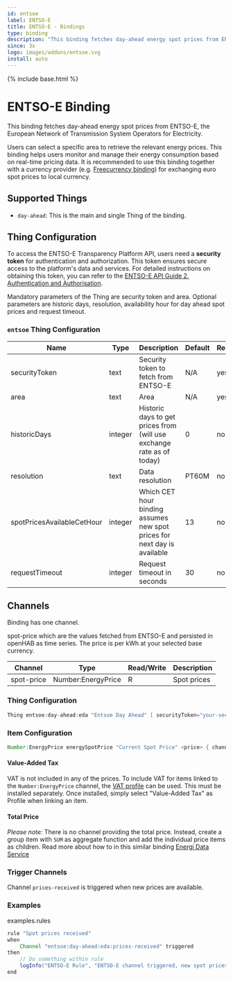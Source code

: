 ```yaml
---
id: entsoe
label: ENTSO-E
title: ENTSO-E - Bindings
type: binding
description: "This binding fetches day-ahead energy spot prices from ENTSO-E, the European Network of Transmission System Operators for Electricity."
since: 3x
logo: images/addons/entsoe.svg
install: auto
---
```


<!-- Attention authors: Do not edit directly. Please add your changes to the appropriate source repository -->

{% include base.html %}

# ENTSO-E Binding

<AddonLogo />

This binding fetches day-ahead energy spot prices from ENTSO-E, the European Network of Transmission System Operators for Electricity. 

Users can select a specific area to retrieve the relevant energy prices.
This binding helps users monitor and manage their energy consumption based on real-time pricing data.
It is recommended to use this binding together with a currency provider (e.g. [Freecurrency binding](https://www.openhab.org/addons/bindings/freecurrency/)) for exchanging euro spot prices to local currency.

## Supported Things

- `day-ahead`: This is the main and single Thing of the binding. 

## Thing Configuration

To access the ENTSO-E Transparency Platform API, users need a **security token** for authentication and authorization.
This token ensures secure access to the platform's data and services.
For detailed instructions on obtaining this token, you can refer to the [ENTSO-E API Guide 2. Authentication and Authorisation](https://transparency.entsoe.eu/content/static_content/Static%20content/web%20api/Guide.html#_authentication_and_authorisation).

Mandatory parameters of the Thing are security token and area.
Optional parameters are historic days, resolution, availability hour for day ahead spot prices and request timeout.

### `entsoe` Thing Configuration

| Name                          | Type              | Description                                                               | Default   | Required | Advanced |
|-------------------------------|-------------------|---------------------------------------------------------------------------|-----------|----------|----------|
| securityToken                 | text              | Security token to fetch from ENTSO-E                                      | N/A       | yes      | no       |
| area                          | text              | Area                                                                      | N/A       | yes      | no       |
| historicDays                  | integer           | Historic days to get prices from (will use exchange rate as of today)     | 0         | no       | no       |
| resolution                    | text              | Data resolution                                                           | PT60M     | no       | no       |
| spotPricesAvailableCetHour    | integer           | Which CET hour binding assumes new spot prices for next day is available  | 13        | no       | yes      |
| requestTimeout                | integer           | Request timeout in seconds                                                | 30        | no       | yes      |

## Channels

Binding has one channel.

spot-price which are the values fetched from ENTSO-E and persisted in openHAB as time series.
The price is per kWh at your selected base currency.

| Channel                  | Type                  | Read/Write | Description                               |
|--------------------------|-----------------------|------------|-------------------------------------------|
| spot-price               | Number:EnergyPrice    | R          | Spot prices                               |

### Thing Configuration

```java
Thing entsoe:day-ahead:eda "Entsoe Day Ahead" [ securityToken="your-security-token", area="10YNO-3--------J", historicDays=14 ] 
```

### Item Configuration

```java
Number:EnergyPrice energySpotPrice "Current Spot Price" <price> { channel="entsoe:day-ahead:eda:spot-price" }
```

#### Value-Added Tax

VAT is not included in any of the prices.
To include VAT for items linked to the `Number:EnergyPrice` channel, the [VAT profile](https://www.openhab.org/addons/transformations/vat/) can be used.
This must be installed separately.
Once installed, simply select "Value-Added Tax" as Profile when linking an item.

#### Total Price

_Please note:_ There is no channel providing the total price.
Instead, create a group item with `SUM` as aggregate function and add the individual price items as children.
Read more about how to in this similar binding [Energi Data Service](https://www.openhab.org/addons/bindings/energidataservice/#total-price)

### Trigger Channels

Channel `prices-received` is triggered when new prices are available.

### Examples

examples.rules

```java
rule "Spot prices received"
when
    Channel "entsoe:day-ahead:eda:prices-received" triggered
then
    // Do something within rule
    logInfo("ENTSO-E Rule", "ENTSO-E channel triggered, new spot prices available")
end
```
